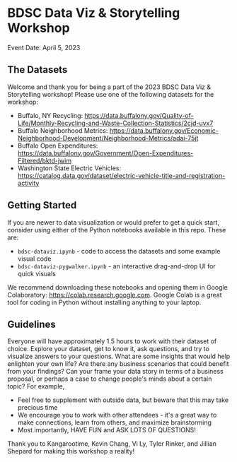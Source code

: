 # BDSC Data Viz & Storytelling Workshop
Event Date: April 5, 2023

## The Datasets

Welcome and thank you for being a part of the 2023 BDSC Data Viz & Storytelling workshop!
Please use one of the following datasets for the workshop:

- Buffalo, NY Recycling: https://data.buffalony.gov/Quality-of-Life/Monthly-Recycling-and-Waste-Collection-Statistics/2cjd-uvx7
- Buffalo Neighborhood Metrics: https://data.buffalony.gov/Economic-Neighborhood-Development/Neighborhood-Metrics/adai-75jt
- Buffalo Open Expenditures: https://data.buffalony.gov/Government/Open-Expenditures-Filtered/bktd-jwim
- Washington State Electric Vehicles: https://catalog.data.gov/dataset/electric-vehicle-title-and-registration-activity

## Getting Started

If you are newer to data visualization or would prefer to get a quick start, consider using either of the Python notebooks available in this repo. These are:

- `bdsc-dataviz.ipynb` - code to access the datasets and some example visual code
- `bdsc-dataviz-pygwalker.ipynb` - an interactive drag-and-drop UI for quick visuals

We recommend downloading these notebooks and opening them in Google Colaboratory: https://colab.research.google.com. Google Colab is a great tool for coding in Python without installing anything to your laptop.

## Guidelines

Everyone will have approximately 1.5 hours to work with their dataset of choice. Explore your dataset, get to know it, ask questions, and try to visualize answers to your questions. What are some insights that would help enlighten your own life? Are there any business scenarios that could benefit from your findings? Can your frame your data story in terms of a business proposal, or perhaps a case to change people's minds about a certain topic? For example, 

- Feel free to supplement with outside data, but beware that this may take precious time
- We encourage you to work with other attendees - it's a great way to make connections, learn from others, and maximize brainstorming
- Most importantly, HAVE FUN and ASK LOTS OF QUESTIONS!

Thank you to Kangarootime, Kevin Chang, Vi Ly, Tyler Rinker, and Jillian Shepard for making this workshop a reality!
